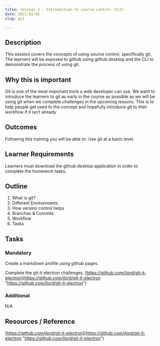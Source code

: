 ```yaml
---
title: Session 2 - Introduction to source control (Git)
date: 2021-02-02
slug: git

---
```

## **Description**

This session covers the concepts of using source control, specifically git. The learners will be exposed to github using github desktop and the CLI to demonstrate the process of using git.

## **Why this is important**

Git is one of the most important tools a web developer can use. We want to introduce the learners to git as early in the course as possible as we will be using git when we complete challenges in the upcoming lessons. This is to help people get used to the concept and hopefully introduce git to their workflow if it isn’t already

## **Outcomes**

Following this training you will be able to: Use git at a basic level.

## **Learner Requirements**

Learners must download the github desktop application in order to complete the homework tasks.

## **Outline**

1. What is git?
2. Different Environments
3. How version control helps
4. Branches & Commits
5. Workflow
6. Tasks

## **Tasks**

### **Mandatory**

Create a markdown profile using github pages.

Complete the git-it electron challenges. [https://github.com/jlord/git-it-electron](https://github.com/jlord/git-it-electron "https://github.com/jlord/git-it-electron")

### **Additional**

N/A

## **Resources / Reference**

[https://github.com/jlord/git-it-electron](https://github.com/jlord/git-it-electron "https://github.com/jlord/git-it-electron")